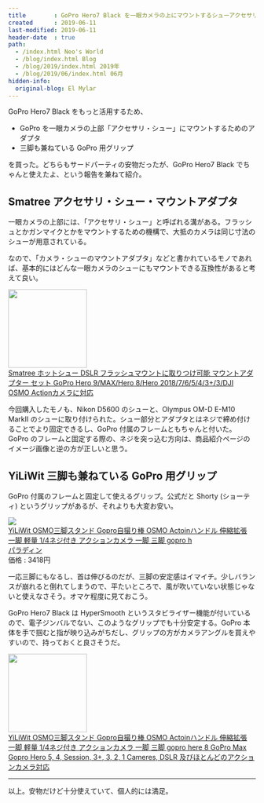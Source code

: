 ```yaml
---
title        : GoPro Hero7 Black を一眼カメラの上にマウントするシューアクセサリと、三脚にもなる GoPro グリップを買った
created      : 2019-06-11
last-modified: 2019-06-11
header-date  : true
path:
  - /index.html Neo's World
  - /blog/index.html Blog
  - /blog/2019/index.html 2019年
  - /blog/2019/06/index.html 06月
hidden-info:
  original-blog: El Mylar
---
```


GoPro Hero7 Black をもっと活用するため、

- GoPro を一眼カメラの上部「アクセサリ・シュー」にマウントするためのアダプタ
- 三脚も兼ねている GoPro 用グリップ

を買った。どちらもサードパーティの安物だったが、GoPro Hero7 Black でちゃんと使えたよ、という報告を兼ねて紹介。

## Smatree アクセサリ・シュー・マウントアダプタ

一眼カメラの上部には、「アクセサリ・シュー」と呼ばれる溝がある。フラッシュとかガンマイクとかをマウントするための機構で、大抵のカメラは同じ寸法のシューが用意されている。

なので、「カメラ・シューのマウントアダプタ」などと書かれているモノであれば、基本的にはどんな一眼カメラのシューにもマウントできる互換性があると考えて良い。

<div class="ad-amazon">
  <div class="ad-amazon-image">
    <a href="https://www.amazon.co.jp/dp/B019MS2PW6?tag=neos21-22&amp;linkCode=osi&amp;th=1&amp;psc=1">
      <img src="https://m.media-amazon.com/images/I/519nPbqX0hL._SL160_.jpg" width="160" height="160">
    </a>
  </div>
  <div class="ad-amazon-info">
    <div class="ad-amazon-title">
      <a href="https://www.amazon.co.jp/dp/B019MS2PW6?tag=neos21-22&amp;linkCode=osi&amp;th=1&amp;psc=1">Smatree ホットシュー DSLR フラッシュマウントに取りつけ可能 マウントアダプター セット GoPro Hero 9/MAX/Hero 8/Hero 2018/7/6/5/4/3+/3/DJI OSMO Actionカメラに対応</a>
    </div>
  </div>
</div>

今回購入したモノも、Nikon D5600 のシューと、Olympus OM-D E-M10 MarkII のシューに取り付けられた。シュー部分とアダプタとはネジで締め付けることでより固定できるし、GoPro 付属のフレームともちゃんと付いた。GoPro のフレームと固定する際の、ネジを突っ込む方向は、商品紹介ページのイメージ画像と逆の方が正しいと思う。

## YiLiWit 三脚も兼ねている GoPro 用グリップ

GoPro 付属のフレームと固定して使えるグリップ。公式だと Shorty (ショーティ) というグリップがあるが、それよりも大変お安い。

<div class="ad-rakuten">
  <div class="ad-rakuten-image">
    <a href="https://hb.afl.rakuten.co.jp/hgc/g00tpgi2.waxyc8e2.g00tpgi2.waxydbd9/?pc=https%3A%2F%2Fitem.rakuten.co.jp%2Fpaladin888%2F4923200742331%2F&amp;m=http%3A%2F%2Fm.rakuten.co.jp%2Fpaladin888%2Fi%2F10001823%2F">
      <img src="https://thumbnail.image.rakuten.co.jp/@0_mall/paladin888/cabinet/r_1590834386/4923200742331.jpg?_ex=128x128">
    </a>
  </div>
  <div class="ad-rakuten-info">
    <div class="ad-rakuten-title">
      <a href="https://hb.afl.rakuten.co.jp/hgc/g00tpgi2.waxyc8e2.g00tpgi2.waxydbd9/?pc=https%3A%2F%2Fitem.rakuten.co.jp%2Fpaladin888%2F4923200742331%2F&amp;m=http%3A%2F%2Fm.rakuten.co.jp%2Fpaladin888%2Fi%2F10001823%2F">YiLiWit OSMO三脚スタンド Gopro自撮り棒 OSMO Actoinハンドル 伸縮拡張 一脚 軽量 1/4ネジ付き アクションカメラ 一脚 三脚 gopro h</a>
    </div>
    <div class="ad-rakuten-shop">
      <a href="https://hb.afl.rakuten.co.jp/hgc/g00tpgi2.waxyc8e2.g00tpgi2.waxydbd9/?pc=https%3A%2F%2Fwww.rakuten.co.jp%2Fpaladin888%2F&amp;m=http%3A%2F%2Fm.rakuten.co.jp%2Fpaladin888%2F">パラディン</a>
    </div>
    <div class="ad-rakuten-price">価格 : 3418円</div>
  </div>
</div>

一応三脚にもなるし、首は伸びるのだが、三脚の安定感はイマイチ。少しバランスが崩れると倒れてしまうので、平たいところで、風が吹いていない状態じゃないと使えなさそう。オマケ程度に見ておこう。

GoPro Hero7 Black は HyperSmooth というスタビライザー機能が付いているので、電子ジンバルでない、このようなグリップでも十分安定する。GoPro 本体を手で掴むと指が映り込みがちだし、グリップの方がカメラアングルを買えやすいので、持っておくと良さそうだ。

<div class="ad-amazon">
  <div class="ad-amazon-image">
    <a href="https://www.amazon.co.jp/dp/B07FDW6VZP?tag=neos21-22&amp;linkCode=osi&amp;th=1&amp;psc=1">
      <img src="https://m.media-amazon.com/images/I/41towpl59jL._SL160_.jpg" width="160" height="160">
    </a>
  </div>
  <div class="ad-amazon-info">
    <div class="ad-amazon-title">
      <a href="https://www.amazon.co.jp/dp/B07FDW6VZP?tag=neos21-22&amp;linkCode=osi&amp;th=1&amp;psc=1">YiLiWit OSMO三脚スタンド Gopro自撮り棒 OSMO Actoinハンドル 伸縮拡張 一脚 軽量 1/4ネジ付き アクションカメラ 一脚 三脚 gopro here 8 GoPro Max Gopro Hero 5, 4, Session, 3+, 3, 2, 1 Cameres, DSLR 及びほとんどのアクションカメラ対応</a>
    </div>
  </div>
</div>

---

以上。安物だけど十分使えていて、個人的には満足。
